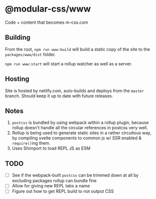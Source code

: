 # @modular-css/www

Code + content that becomes m-css.com

## Building

From the root, `npm run www:build` will build a static copy of the site to the `packages/www/dist` folder.

`npm run www:start` will start a rollup watcher as well as a server.

## Hosting

Site is hosted by netlify.com, auto-builds and deploys from the `master` branch. Should keep it up to date with future releases.

## Notes

1. `postcss` is bundled by using webpack within a rollup plugin, because rollup doesn't handle all the circular references in postcss very well.
2. Rollup is being used to generate static sites in a rather circuitous way, by compiling svelte components to common js w/ SSR enabled & `require()`ing them.
3. Uses Shimport to load REPL JS as ESM

## TODO

- [ ] See if the webpack-built `postcss` can be trimmed down at all by excluding packages rollup can bundle fine
- [ ] Allow for giving new REPL tabs a name
- [ ] Figure out how to get REPL build to not output CSS
